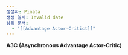 ```yaml
---
생성자: Pinata
생성 일시: Invalid date
상위 문서:
  - "[[Advantage Actor-Critict]]"
---
```

**A3C (Asynchronous Advantage Actor-Critic)**